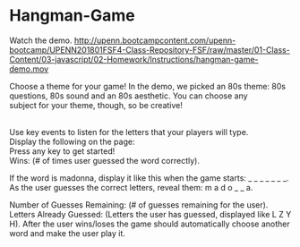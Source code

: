 # Hangman-Game

Watch the demo. http://upenn.bootcampcontent.com/upenn-bootcamp/UPENN201801FSF4-Class-Repository-FSF/raw/master/01-Class-Content/03-javascript/02-Homework/Instructions/hangman-game-demo.mov
<br>

Choose a theme for your game! In the demo, we picked an 80s theme: 80s questions, 80s sound and an 80s aesthetic. You can choose any 
<br>
subject for your theme, though, so be creative!


<br>
Use key events to listen for the letters that your players will type.

<br>
Display the following on the page:
<br>
Press any key to get started!
<br>
Wins: (# of times user guessed the word correctly).



If the word is madonna, display it like this when the game starts: _ _ _ _ _ _ _.
As the user guesses the correct letters, reveal them: m a d o _  _ a.



Number of Guesses Remaining: (# of guesses remaining for the user).
Letters Already Guessed: (Letters the user has guessed, displayed like L Z Y H).
After the user wins/loses the game should automatically choose another word and make the user play it.
